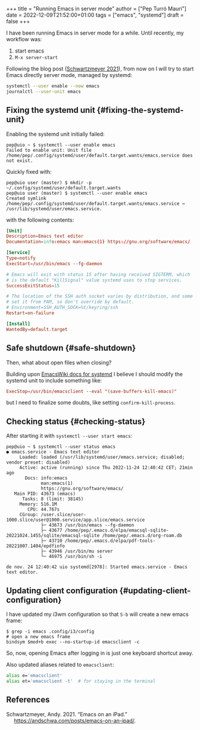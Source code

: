 +++
title = "Running Emacs in server mode"
author = ["Pep Turró Mauri"]
date = 2022-12-09T21:52:00+01:00
tags = ["emacs", "systemd"]
draft = false
+++

I have been running Emacs in server mode for a while. Until recently, my workflow was:

1.  start emacs
2.  `M-x server-start`

Following the blog post (<a href="#citeproc_bib_item_1">Schwartzmeyer 2021</a>), from now on I will try
to start Emacs directly server mode, managed by systemd:

```sh
systemctl --user enable --now emacs
journalctl --user-unit emacs
```


## Fixing the systemd unit {#fixing-the-systemd-unit}

Enabling the systemd unit initially failed:

```text
pep@uio ~ $ systemctl --user enable emacs
Failed to enable unit: Unit file /home/pep/.config/systemd/user/default.target.wants/emacs.service does not exist.
```

Quickly fixed with:

```text
pep@uio user (master) $ mkdir -p ~/.config/systemd/user/default.target.wants
pep@uio user (master) $ systemctl --user enable emacs
Created symlink /home/pep/.config/systemd/user/default.target.wants/emacs.service → /usr/lib/systemd/user/emacs.service.
```

with the following contents:

```toml
[Unit]
Description=Emacs text editor
Documentation=info:emacs man:emacs(1) https://gnu.org/software/emacs/

[Service]
Type=notify
ExecStart=/usr/bin/emacs --fg-daemon

# Emacs will exit with status 15 after having received SIGTERM, which
# is the default "KillSignal" value systemd uses to stop services.
SuccessExitStatus=15

# The location of the SSH auth socket varies by distribution, and some
# set it from PAM, so don't override by default.
# Environment=SSH_AUTH_SOCK=%t/keyring/ssh
Restart=on-failure

[Install]
WantedBy=default.target
```


## Safe shutdown {#safe-shutdown}

Then, what about open files when closing?

Building upon [EmacsWiki docs for systemd](https://www.emacswiki.org/emacs/EmacsAsDaemon#h5o-2) I believe I should modify the systemd unit to include something like:

```toml
ExecStop=/usr/bin/emacsclient --eval "(save-buffers-kill-emacs)"
```

but I need to finalize some doubts, like setting `confirm-kill-process`.


## Checking status {#checking-status}

After starting it with `systemctl --user start emacs`:

```text
pep@uio ~ $ systemctl --user status emacs
● emacs.service - Emacs text editor
     Loaded: loaded (/usr/lib/systemd/user/emacs.service; disabled; vendor preset: disabled)
     Active: active (running) since Thu 2022-11-24 12:40:42 CET; 21min ago
       Docs: info:emacs
             man:emacs(1)
             https://gnu.org/software/emacs/
   Main PID: 43673 (emacs)
      Tasks: 8 (limit: 38145)
     Memory: 516.1M
        CPU: 44.767s
     CGroup: /user.slice/user-1000.slice/user@1000.service/app.slice/emacs.service
             ├─ 43673 /usr/bin/emacs --fg-daemon
             ├─ 43677 /home/pep/.emacs.d/elpa/emacsql-sqlite-20221024.1455/sqlite/emacsql-sqlite /home/pep/.emacs.d/org-roam.db
             ├─ 43710 /home/pep/.emacs.d/elpa/pdf-tools-20221007.1404/epdfinfo
             ├─ 43946 /usr/bin/mu server
             └─ 46975 /usr/bin/sh -i

de nov. 24 12:40:42 uio systemd[2978]: Started emacs.service - Emacs text editor.
```


## Updating client configuration {#updating-client-configuration}

I have updated my i3wm configuration so that `S-b` will create a new emacs
frame:

```text
$ grep -i emacs .config/i3/config
# open a new emacs frame
bindsym $mod+b exec --no-startup-id emacsclient -c
```

So, now, opening Emacs after logging in is just one keyboard shortcut away.

Also updated aliases related to `emacsclient`:

```bash
alias e='emacsclient'
alias et='emacsclient -t'  # for staying in the terminal
```

## References

<style>.csl-entry{text-indent: -1.5em; margin-left: 1.5em;}</style><div class="csl-bib-body">
  <div class="csl-entry"><a id="citeproc_bib_item_1"></a>Schwartzmeyer, Andy. 2021. “Emacs on an iPad.” <a href="https://andschwa.com/posts/emacs-on-an-ipad/">https://andschwa.com/posts/emacs-on-an-ipad/</a>.</div>
</div>

